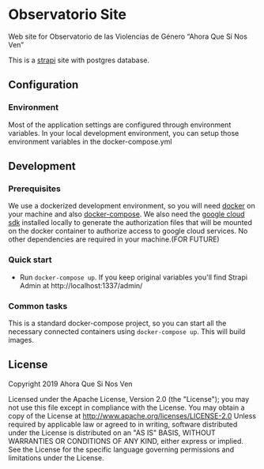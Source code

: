 # Observatorio Site

Web site for Observatorio de las Violencias de Género “Ahora Que Sí Nos Ven” 

This is a [strapi](https://strapi.io/) site with postgres database.

## Configuration

### Environment

Most of the application settings are configured through environment variables.  In your local development environment, you can setup those environment variables in the docker-compose.yml

## Development

### Prerequisites

We use a dockerized development environment, so you will need [docker](https://www.docker.com/) on your machine and also [docker-compose](https://docs.docker.com/compose/install/). We also need the [google cloud sdk](https://cloud.google.com/sdk/) installed locally to generate the authorization files that will be mounted on the docker container to authorize access to google cloud services. No other dependencies are required in your machine.(FOR FUTURE)

### Quick start

* Run `docker-compose up`. If you keep original variables you'll find Strapi Admin at http://localhost:1337/admin/  

### Common tasks

This is a standard docker-compose project, so you can start all the necessary connected containers using `docker-compose up`. This will build images.

## License

Copyright 2019 Ahora Que Si Nos Ven

Licensed under the Apache License, Version 2.0 (the "License"); you may not use this file except in compliance with the License. You may obtain a copy of the License at http://www.apache.org/licenses/LICENSE-2.0 Unless required by applicable law or agreed to in writing, software distributed under the License is distributed on an "AS IS" BASIS, WITHOUT WARRANTIES OR CONDITIONS OF ANY KIND, either express or implied. See the License for the specific language governing permissions and limitations under the License.
